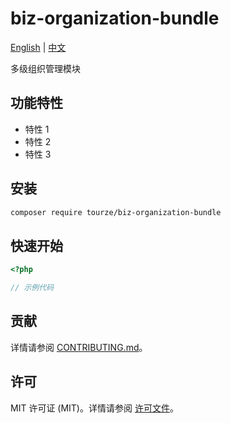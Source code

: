 # biz-organization-bundle

[English](README.md) | [中文](README.zh-CN.md)

多级组织管理模块

## 功能特性

- 特性 1
- 特性 2
- 特性 3

## 安装

```bash
composer require tourze/biz-organization-bundle
```

## 快速开始

```php
<?php

// 示例代码
```

## 贡献

详情请参阅 [CONTRIBUTING.md](CONTRIBUTING.md)。

## 许可

MIT 许可证 (MIT)。详情请参阅 [许可文件](LICENSE)。
